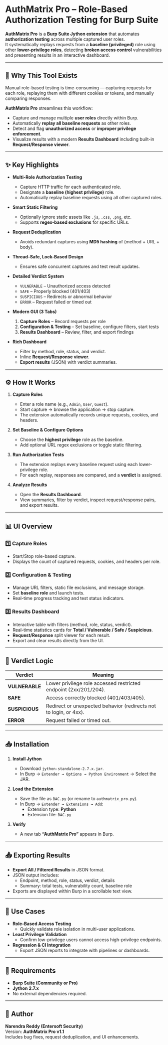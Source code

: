 # AuthMatrix Pro – Role-Based Authorization Testing for Burp Suite

**AuthMatrix Pro** is a **Burp Suite Jython extension** that automates **authorization testing** across multiple captured user roles.  
It systematically replays requests from a **baseline (privileged)** role using other **lower-privilege roles**, detecting **broken access control** vulnerabilities and presenting results in an interactive dashboard.

---

## 🚀 Why This Tool Exists

Manual role-based testing is time-consuming — capturing requests for each role, replaying them with different cookies or tokens, and manually comparing responses.

**AuthMatrix Pro** streamlines this workflow:
- Capture and manage multiple **user roles** directly within Burp.
- Automatically **replay all baseline requests** as other roles.
- Detect and flag **unauthorized access** or **improper privilege enforcement**.
- Visualize results with a modern **Results Dashboard** including built-in **Request/Response viewer**.

---

## ✨ Key Highlights

- **Multi-Role Authorization Testing**
  - Capture HTTP traffic for each authenticated role.
  - Designate a **baseline (highest privilege)** role.
  - Automatically replay baseline requests using all other captured roles.

- **Smart Static Filtering**
  - Optionally ignore static assets like `.js`, `.css`, `.png`, etc.
  - Supports **regex-based exclusions** for specific URLs.

- **Request Deduplication**
  - Avoids redundant captures using **MD5 hashing** of (method + URL + body).

- **Thread-Safe, Lock-Based Design**
  - Ensures safe concurrent captures and test result updates.

- **Detailed Verdict System**
  - `VULNERABLE` – Unauthorized access detected  
  - `SAFE` – Properly blocked (401/403)  
  - `SUSPICIOUS` – Redirects or abnormal behavior  
  - `ERROR` – Request failed or timed out

- **Modern GUI (3 Tabs)**
  1. **Capture Roles** – Record requests per role  
  2. **Configuration & Testing** – Set baseline, configure filters, start tests  
  3. **Results Dashboard** – Review, filter, and export findings

- **Rich Dashboard**
  - Filter by method, role, status, and verdict.
  - Inline **Request/Response viewer**.
  - **Export results** (JSON) with verdict summaries.

---

## ⚙️ How It Works

1. **Capture Roles**  
   - Enter a role name (e.g., `Admin`, `User`, `Guest`).  
   - Start capture → browse the application → stop capture.  
   - The extension automatically records unique requests, cookies, and headers.

2. **Set Baseline & Configure Options**  
   - Choose the **highest privilege** role as the baseline.  
   - Add optional URL regex exclusions or toggle static filtering.

3. **Run Authorization Tests**  
   - The extension replays every baseline request using each lower-privilege role.  
   - For each replay, responses are compared, and a **verdict** is assigned.

4. **Analyze Results**  
   - Open the **Results Dashboard**.  
   - View summaries, filter by verdict, inspect request/response pairs, and export results.

---

## 📊 UI Overview

### 1️⃣ Capture Roles
- Start/Stop role-based capture.
- Displays the count of captured requests, cookies, and headers per role.

### 2️⃣ Configuration & Testing
- Manage URL filters, static file exclusions, and message storage.
- Set **baseline role** and launch tests.
- Real-time progress tracking and test status indicators.

### 3️⃣ Results Dashboard
- Interactive table with filters (method, role, status, verdict).
- Real-time statistics cards for **Total / Vulnerable / Safe / Suspicious**.
- **Request/Response** split viewer for each result.
- Export and clear results directly from the UI.

---

## 🧮 Verdict Logic

| Verdict       | Meaning                                                                 |
|----------------|--------------------------------------------------------------------------|
| **VULNERABLE** | Lower privilege role accessed restricted endpoint (2xx/201/204).        |
| **SAFE**       | Access correctly blocked (401/403/405).                                 |
| **SUSPICIOUS** | Redirect or unexpected behavior (redirects not to login, or 4xx).       |
| **ERROR**      | Request failed or timed out.                                            |

---

## 📥 Installation

1. **Install Jython**  
   - Download `jython-standalone-2.7.x.jar`.  
   - In Burp → `Extender → Options → Python Environment` → Select the JAR.

2. **Load the Extension**
   - Save the file as `BAC.py` (or rename to `authmatrix_pro.py`).
   - In Burp → `Extender → Extensions → Add`:
     - Extension type: **Python**
     - Extension file: `BAC.py`

3. **Verify**
   - A new tab **“AuthMatrix Pro”** appears in Burp.

---

## 📤 Exporting Results

- **Export All / Filtered Results** in JSON format.  
- JSON output includes:
  - Endpoint, method, role, status, verdict, details  
  - Summary: total tests, vulnerability count, baseline role  
- Exports are displayed within Burp in a scrollable text view.

---

## 🧪 Use Cases

- **Role-Based Access Testing**
  - Quickly validate role isolation in multi-user applications.
- **Least Privilege Validation**
  - Confirm low-privilege users cannot access high-privilege endpoints.
- **Regression & CI Integration**
  - Export JSON reports to integrate with pipelines or dashboards.

---

## 🪪 Requirements

- **Burp Suite (Community or Pro)**  
- **Jython 2.7.x**  
- No external dependencies required.

---

## 👤 Author

**Narendra Reddy (Entersoft Security)**  
Version: **AuthMatrix Pro v1.1**  
Includes bug fixes, request deduplication, and UI enhancements.
